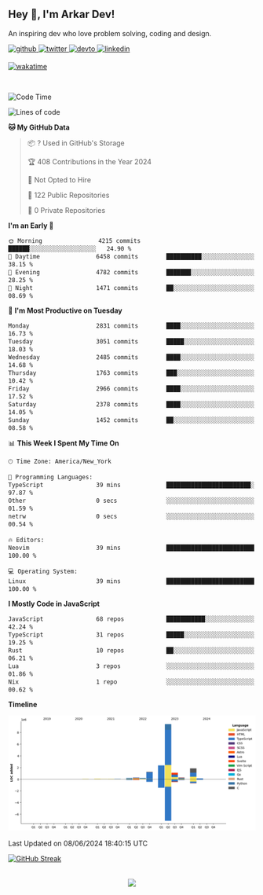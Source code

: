 ## Hey 👋, I'm Arkar Dev!  

An inspiring dev who love problem solving, coding and design.

<a href="https://github.com/Riley1101" target="_blank">
<img src=https://img.shields.io/badge/github-%2324292e.svg?&style=for-the-badge&logo=github&logoColor=white alt=github style="margin-bottom: 5px;" />
</a>
<a href="https://twitter.com/arkardev" target="_blank">
<img src=https://img.shields.io/badge/twitter-%2300acee.svg?&style=for-the-badge&logo=twitter&logoColor=white alt=twitter style="margin-bottom: 5px;" />
</a>
<a href="https://dev.to/riley1101" target="_blank">
<img src=https://img.shields.io/badge/dev.to-%2308090A.svg?&style=for-the-badge&logo=dev.to&logoColor=white alt=devto style="margin-bottom: 5px;" />
</a>
<a href="https://linkedin.com/in/arkar-kaung-myat" target="_blank">
<img src=https://img.shields.io/badge/linkedin-%231E77B5.svg?&style=for-the-badge&logo=linkedin&logoColor=white alt=linkedin style="margin-bottom: 5px;" />
</a>
  
[![wakatime](https://wakatime.com/badge/user/cf23b6e3-75f8-4c04-b0e3-273191c8d2ec.svg)](https://wakatime.com/@cf23b6e3-75f8-4c04-b0e3-273191c8d2ec)

<br/>

<!--START_SECTION:waka-->
![Code Time](http://img.shields.io/badge/Code%20Time-986%20hrs%2052%20mins-blue)

![Lines of code](https://img.shields.io/badge/From%20Hello%20World%20I%27ve%20Written-17.4%20million%20lines%20of%20code-blue)

**🐱 My GitHub Data** 

> 📦 ? Used in GitHub's Storage 
 > 
> 🏆 408 Contributions in the Year 2024
 > 
> 🚫 Not Opted to Hire
 > 
> 📜 122 Public Repositories 
 > 
> 🔑 0 Private Repositories 
 > 
**I'm an Early 🐤** 

```text
🌞 Morning                4215 commits        ██████░░░░░░░░░░░░░░░░░░░   24.90 % 
🌆 Daytime                6458 commits        ██████████░░░░░░░░░░░░░░░   38.15 % 
🌃 Evening                4782 commits        ███████░░░░░░░░░░░░░░░░░░   28.25 % 
🌙 Night                  1471 commits        ██░░░░░░░░░░░░░░░░░░░░░░░   08.69 % 
```
📅 **I'm Most Productive on Tuesday** 

```text
Monday                   2831 commits        ████░░░░░░░░░░░░░░░░░░░░░   16.73 % 
Tuesday                  3051 commits        █████░░░░░░░░░░░░░░░░░░░░   18.03 % 
Wednesday                2485 commits        ████░░░░░░░░░░░░░░░░░░░░░   14.68 % 
Thursday                 1763 commits        ███░░░░░░░░░░░░░░░░░░░░░░   10.42 % 
Friday                   2966 commits        ████░░░░░░░░░░░░░░░░░░░░░   17.52 % 
Saturday                 2378 commits        ████░░░░░░░░░░░░░░░░░░░░░   14.05 % 
Sunday                   1452 commits        ██░░░░░░░░░░░░░░░░░░░░░░░   08.58 % 
```


📊 **This Week I Spent My Time On** 

```text
🕑︎ Time Zone: America/New_York

💬 Programming Languages: 
TypeScript               39 mins             ████████████████████████░   97.87 % 
Other                    0 secs              ░░░░░░░░░░░░░░░░░░░░░░░░░   01.59 % 
netrw                    0 secs              ░░░░░░░░░░░░░░░░░░░░░░░░░   00.54 % 

🔥 Editors: 
Neovim                   39 mins             █████████████████████████   100.00 % 

💻 Operating System: 
Linux                    39 mins             █████████████████████████   100.00 % 
```

**I Mostly Code in JavaScript** 

```text
JavaScript               68 repos            ███████████░░░░░░░░░░░░░░   42.24 % 
TypeScript               31 repos            █████░░░░░░░░░░░░░░░░░░░░   19.25 % 
Rust                     10 repos            ██░░░░░░░░░░░░░░░░░░░░░░░   06.21 % 
Lua                      3 repos             ░░░░░░░░░░░░░░░░░░░░░░░░░   01.86 % 
Nix                      1 repo              ░░░░░░░░░░░░░░░░░░░░░░░░░   00.62 % 
```



**Timeline**

![Lines of Code chart](https://raw.githubusercontent.com/Riley1101/Riley1101/main/assets/bar_graph.png)


 Last Updated on 08/06/2024 18:40:15 UTC
<!--END_SECTION:waka-->

[![GitHub Streak](https://streak-stats.demolab.com?user=Riley1101)](https://git.io/streak-stats)
  
<br/>  
<div align="center">
<img src="https://komarev.com/ghpvc/?username=Riley1101&&style=flat-square" align="center" />
</div>  

